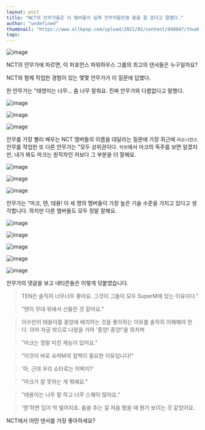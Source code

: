 ```yaml
---
layout: post
title: "NCT의 안무가들은 이 멤버들이 실제 안무자들만큼 춤을 잘 춘다고 말했다."
author: "undefined"
thumbnail: "https://www.allkpop.com/upload/2021/02/content/040047/thumb/1612417624-20200923-nct2020.jpg"
tags: 
---
```



![image](https://www.allkpop.com/upload/2021/02/content/040047/1612417624-20200923-nct2020.jpg)

NCT의 안무가에 따르면, 이 퍼포먼스 파워하우스 그룹의 최고의 댄서들은 누구일까요?

NCT와 함께 작업한 경험이 있는 몇몇 안무가가 이 질문에 답했다.

한 안무가는 "태영이는 너무... 춤 너무 잘춰요. 진짜 안무가와 다름없다고 말했다.

![image](https://www.allkpop.com/upload/2021/02/content/040047/1612417650-1.jpeg)

![image](https://www.allkpop.com/upload/2021/02/content/040047/1612417650-2.gif)

![image](https://www.allkpop.com/upload/2021/02/content/040047/1612417650-3.gif)

안무를 가장 빨리 배우는 NCT 멤버들의 이름을 대달라는 질문에 가장 최근에 `리소니언스` 안무를 작업한 또 다른 안무가는 "모두 상위권이다. `킥잇`에서 마크의 독주를 보면 알겠지만, 내가 봐도 마크는 원작자인 저보다 그 부분을 더 잘해요.

![image](https://www.allkpop.com/upload/2021/02/content/040048/1612417702-6.jpeg)

![image](https://www.allkpop.com/upload/2021/02/content/040048/1612417702-7.gif)

![image](https://www.allkpop.com/upload/2021/02/content/040048/1612417726-8.gif)

안무가는 "마크, 텐, 태용! 이 세 명의 멤버들이 가장 높은 기술 수준을 가지고 있다고 생각합니다. 하지만 다른 멤버들도 모두 정말 잘해요.

![image](https://www.allkpop.com/upload/2021/02/content/040048/1612417702-5.jpeg)

![image](https://www.allkpop.com/upload/2021/02/content/040054/1612418083-12.jpeg)

![image](https://www.allkpop.com/upload/2021/02/content/040048/1612417726-9.gif)

![image](https://www.allkpop.com/upload/2021/02/content/040048/1612417726-10.gif)

![image](https://www.allkpop.com/upload/2021/02/content/040048/1612417726-11.gif)

안무가의 댓글을 보고 네티즌들은 이렇게 덧붙였습니다.

> TEN은 솔직히 너무너무 좋아요. 그것이 그들이 모두 SuperM에 있는 이유이다."

> "텐이 무대 위에서 신들린 것 같아요."

> 이수만이 태용이를 중앙에 배치하는 것을 좋아하는 이유를 솔직히 이해해야 한다. 아마 자궁 밖으로 나왔을 거야 '중앙! 중앙!'을 외치며

> "마크는 정말 미친 재능이 있어요."

> "이것이 바로 슈퍼M의 컴백이 필요한 이유입니다!"

> '아, 근데 우리 쇼타로는 어쩌지?'

> "마크가 잘 못하는 게 뭐예요."

> "태용이는 너무 잘 하고 너무 스웩이 많아요."

> '텐'하면 입이 딱 벌어지죠. 춤을 추는 걸 처음 봤을 때 뭔가 보이는 것 같았어요.

NCT에서 어떤 댄서를 가장 좋아하세요?